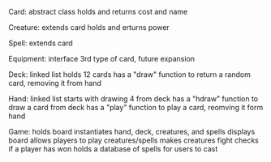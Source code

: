 Card:
abstract class
holds and returns cost and name

Creature:
extends card
holds and erturns power

Spell:
extends card

Equipment:
interface
3rd type of card, future expansion

Deck:
linked list
holds 12 cards
has a "draw" function to return a random card, removing it from hand

Hand:
linked list
starts with drawing 4 from deck
has a "hdraw" function to draw a card from deck
has a "play" function to play a card, reomving it form hand

Game:
holds board
instantiates hand, deck, creatures, and spells
displays board
allows players to play creatures/spells
makes creatures fight
checks if a player has won
holds a database of spells for users to cast
